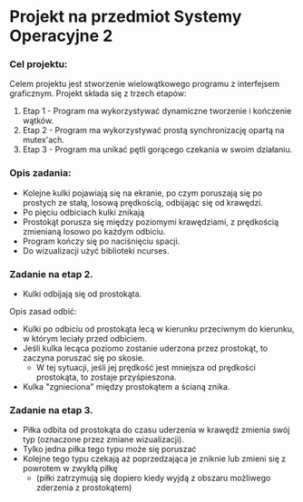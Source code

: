 # Projekt na przedmiot Systemy Operacyjne 2

### Cel projektu:
Celem projektu jest stworzenie wielowątkowego programu z interfejsem graficznym.
Projekt składa się z trzech etapów:
1. Etap 1 - Program ma wykorzystywać dynamiczne tworzenie i kończenie wątków.
2. Etap 2 - Program ma wykorzystywać prostą synchronizację opartą na mutex'ach.
3. Etap 3 - Program ma unikać pętli gorącego czekania w swoim działaniu.

### Opis zadania:
- Kolejne kulki pojawiają się na ekranie, po czym poruszają się po prostych ze stałą, losową prędkością, odbijając się od krawędzi.
- Po pięciu odbiciach kulki znikają
- Prostokąt porusza się między poziomymi krawędziami, z prędkością zmienianą losowo po każdym odbiciu.
- Program kończy się po naciśnięciu spacji.
- Do wizualizacji użyć biblioteki ncurses.

### Zadanie na etap 2.
- Kulki odbijają się od prostokąta.

Opis zasad odbić:
- Kulki po odbiciu od prostokąta lecą w kierunku przeciwnym do kierunku, w którym leciały przed odbiciem.
- Jeśli kulka lecąca poziomo zostanie uderzona przez prostokąt, to zaczyna poruszać się po skosie.
    - W tej sytuacji, jeśli jej prędkość jest mniejsza od prędkości prostokąta, to zostaje przyśpieszona.
- Kulka "zgnieciona" między prostokątem a ścianą znika.

### Zadanie na etap 3.
- Piłka odbita od prostokąta do czasu uderzenia w krawędź zmienia swój typ (oznaczone przez zmiane wizualizacji).
- Tylko jedna piłka tego typu może się poruszać
- Kolejne tego typu czekają aż poprzedzająca je zniknie lub zmieni się z powrotem w zwykłą piłkę
  - (piłki zatrzymują się dopiero kiedy wyjdą z obszaru możliwego zderzenia z prostokątem)
